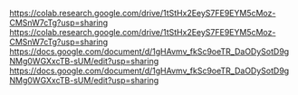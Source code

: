 https://colab.research.google.com/drive/1tStHx2EeyS7FE9EYM5cMoz-CMSnW7cTg?usp=sharing
https://colab.research.google.com/drive/1tStHx2EeyS7FE9EYM5cMoz-CMSnW7cTg?usp=sharing
https://docs.google.com/document/d/1gHAvmv_fkSc9oeTR_DaODySotD9gNMg0WGXxcTB-sUM/edit?usp=sharing
https://docs.google.com/document/d/1gHAvmv_fkSc9oeTR_DaODySotD9gNMg0WGXxcTB-sUM/edit?usp=sharing
